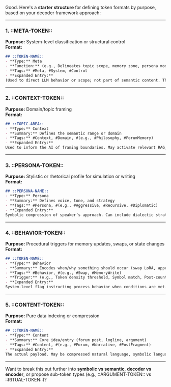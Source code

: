 Good. Here's a **starter structure** for defining token formats by purpose, based on your decoder framework approach:

---

### **1. ::META-TOKEN::**

**Purpose:** System-level classification or structural control  
**Format:**

```markdown
## ::TOKEN-NAME::  
- **Type:** Meta  
- **Function:** (e.g., Delineates topic scope, memory zone, persona mode)  
- **Tags:** #Meta, #System, #Control  
- **Expanded Entry:**  
(Used to direct LLM behavior or scope; not part of semantic content. Think of as runtime flags or environment markers.)
```

---

### **2. ::CONTEXT-TOKEN::**

**Purpose:** Domain/topic framing  
**Format:**

```markdown
## ::TOPIC-AREA::  
- **Type:** Context  
- **Summary:** Defines the semantic range or domain  
- **Tags:** #Context, #Domain, #(e.g., #Philosophy, #ForumMemory)  
- **Expanded Entry:**  
Used to inform the AI of framing boundaries. May activate relevant RAG, context compression, or decoder subtrees.
```

---

### **3. ::PERSONA-TOKEN::**

**Purpose:** Stylistic or rhetorical profile for simulation or writing  
**Format:**

```markdown
## ::PERSONA-NAME::  
- **Type:** Persona  
- **Summary:** Defines voice, tone, and strategy  
- **Tags:** #Persona, #(e.g., #Aggressive, #Recursive, #Diplomatic)  
- **Expanded Entry:**  
Symbolic compression of speaker’s approach. Can include dialectic strategy, sentence cadence, or memory triggers.
```

---

### **4. ::BEHAVIOR-TOKEN::**

**Purpose:** Procedural triggers for memory updates, swaps, or state changes  
**Format:**

```markdown
## ::TOKEN-NAME::  
- **Type:** Behavior  
- **Summary:** Encodes when/why something should occur (swap LoRA, append RAG, shift mode)  
- **Tags:** #Behavior, #(e.g., #Swap, #MemoryWrite)  
- **Trigger:** (e.g., Token density threshold, Symbol match, Post-count trigger)  
- **Expanded Entry:**  
System-level flag instructing process behavior when conditions are met.
```

---

### **5. ::CONTENT-TOKEN::**

**Purpose:** Pure data indexing or compression  
**Format:**

```markdown
## ::TOKEN-NAME::  
- **Type:** Content  
- **Summary:** Core idea/entry (forum post, logline, argument)  
- **Tags:** #Content, #(e.g., #Forum, #Narrative, #PostFragment)  
- **Expanded Entry:**  
The actual payload. May be compressed natural language, symbolic language, or hybrid. Used in decoder maps.
```

---

Want to break this out further into **symbolic vs semantic**, **decoder vs encoder**, or propose sub-token types (e.g., ::ARGUMENT-TOKEN:: vs ::RITUAL-TOKEN::)?